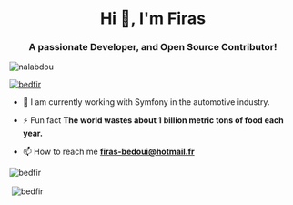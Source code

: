 <h1 align="center">Hi 👋, I'm Firas</h1>
<h3 align="center">A passionate Developer, and Open Source Contributor!</h3>
<p align="left"> <img src="https://komarev.com/ghpvc/?username=befir&label=Profile%20views&color=7f49c1&style=flat" alt="nalabdou" /> </p>
<p align="left"> <a href="#"><img src="https://github-profile-trophy.vercel.app/?username=bedfir" alt="bedfir" /></a> </p>

- 🔭 I am currently working with Symfony in the automotive industry.

- ⚡ Fun fact **The world wastes about 1 billion metric tons of food each year.**

- 📫 How to reach me **firas-bedoui@hotmail.fr**

<p><img align="center" src="https://github-readme-streak-stats.herokuapp.com/?user=bedfir&" alt="bedfir" /></p>
<p>&nbsp;<img align="center" src="https://github-readme-stats.vercel.app/api?username=bedfir&show_icons=true&locale=en" alt="bedfir" /></p>
<!---
bedfir/bedfir is a ✨ special ✨ repository because its `README.md` (this file) appears on your GitHub profile.
You can click the Preview link to take a look at your changes.
--->
